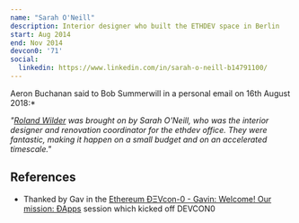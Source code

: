 ```yaml
---
name: "Sarah O'Neill"
description: Interior designer who built the ETHDEV space in Berlin
start: Aug 2014
end: Nov 2014
devcon0: '71'
social:
  linkedin: https://www.linkedin.com/in/sarah-o-neill-b14791100/
---
```


Aeron Buchanan said to Bob Summerwill in a personal email on 16th August 2018:*

*"[Roland Wilder]('/people/roland-wilder') was brought on by Sarah O'Neill, who was the interior designer and renovation coordinator for the ethdev office. They were fantastic, making it happen on a small budget and on an accelerated timescale."*

## References

- Thanked by Gav in the [Ethereum ÐΞVcon-0 - Gavin: Welcome! Our mission: ÐApps](https://www.youtube.com/watch?v=_BvvUlKDqp0&t=71s) session which kicked off DEVCON0
